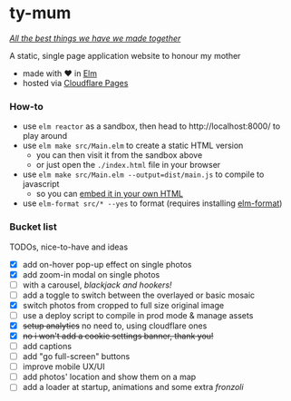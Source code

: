 # ty-mum
[*All the best things we have we made together*](https://ty-mum.pages.dev/)

A static, single page application website to honour my mother
- made with :heart: in [Elm](https://elm-lang.org/)
- hosted via [Cloudflare Pages](https://pages.cloudflare.com/)

### How-to
- use `elm reactor` as a sandbox, then head to http://localhost:8000/ to play around
- use `elm make src/Main.elm` to create a static HTML version
  - you can then visit it from the sandbox above
  - or just open the `./index.html` file in your browser
- use `elm make src/Main.elm --output=dist/main.js` to compile to javascript
  - so you can [embed it in your own HTML](https://guide.elm-lang.org/interop/#embedding-in-html)
- use `elm-format src/* --yes` to format (requires installing [elm-format](https://github.com/avh4/elm-format))

### Bucket list
TODOs, nice-to-have and ideas

- [x] add on-hover pop-up effect on single photos
- [x] add zoom-in modal on single photos
- [ ] with a carousel, *blackjack and hookers!*
- [ ] add a toggle to switch between the overlayed or basic mosaic
- [x] switch photos from cropped to full size original image
- [ ] use a deploy script to compile in prod mode & manage assets
- [x] ~~setup analytics~~ no need to, using cloudflare ones
- [x] ~~no i won't add a cookie settings banner, thank you!~~
- [ ] add captions
- [ ] add "go full-screen" buttons
- [ ] improve mobile UX/UI
- [ ] add photos' location and show them on a map
- [ ] add a loader at startup, animations and some extra *fronzoli*

